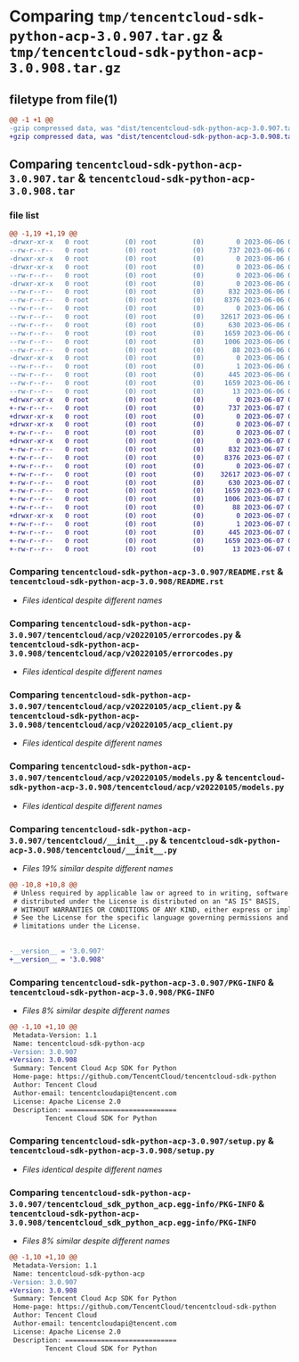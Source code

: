 # Comparing `tmp/tencentcloud-sdk-python-acp-3.0.907.tar.gz` & `tmp/tencentcloud-sdk-python-acp-3.0.908.tar.gz`

## filetype from file(1)

```diff
@@ -1 +1 @@
-gzip compressed data, was "dist/tencentcloud-sdk-python-acp-3.0.907.tar", last modified: Tue Jun  6 02:17:22 2023, max compression
+gzip compressed data, was "dist/tencentcloud-sdk-python-acp-3.0.908.tar", last modified: Wed Jun  7 00:14:10 2023, max compression
```

## Comparing `tencentcloud-sdk-python-acp-3.0.907.tar` & `tencentcloud-sdk-python-acp-3.0.908.tar`

### file list

```diff
@@ -1,19 +1,19 @@
-drwxr-xr-x   0 root         (0) root         (0)        0 2023-06-06 02:17:22.000000 tencentcloud-sdk-python-acp-3.0.907/
--rw-r--r--   0 root         (0) root         (0)      737 2023-06-06 02:17:22.000000 tencentcloud-sdk-python-acp-3.0.907/README.rst
-drwxr-xr-x   0 root         (0) root         (0)        0 2023-06-06 02:17:22.000000 tencentcloud-sdk-python-acp-3.0.907/tencentcloud/
-drwxr-xr-x   0 root         (0) root         (0)        0 2023-06-06 02:17:22.000000 tencentcloud-sdk-python-acp-3.0.907/tencentcloud/acp/
--rw-r--r--   0 root         (0) root         (0)        0 2023-06-06 02:17:22.000000 tencentcloud-sdk-python-acp-3.0.907/tencentcloud/acp/__init__.py
-drwxr-xr-x   0 root         (0) root         (0)        0 2023-06-06 02:17:22.000000 tencentcloud-sdk-python-acp-3.0.907/tencentcloud/acp/v20220105/
--rw-r--r--   0 root         (0) root         (0)      832 2023-06-06 02:17:22.000000 tencentcloud-sdk-python-acp-3.0.907/tencentcloud/acp/v20220105/errorcodes.py
--rw-r--r--   0 root         (0) root         (0)     8376 2023-06-06 02:17:22.000000 tencentcloud-sdk-python-acp-3.0.907/tencentcloud/acp/v20220105/acp_client.py
--rw-r--r--   0 root         (0) root         (0)        0 2023-06-06 02:17:22.000000 tencentcloud-sdk-python-acp-3.0.907/tencentcloud/acp/v20220105/__init__.py
--rw-r--r--   0 root         (0) root         (0)    32617 2023-06-06 02:17:22.000000 tencentcloud-sdk-python-acp-3.0.907/tencentcloud/acp/v20220105/models.py
--rw-r--r--   0 root         (0) root         (0)      630 2023-06-06 02:17:22.000000 tencentcloud-sdk-python-acp-3.0.907/tencentcloud/__init__.py
--rw-r--r--   0 root         (0) root         (0)     1659 2023-06-06 02:17:22.000000 tencentcloud-sdk-python-acp-3.0.907/PKG-INFO
--rw-r--r--   0 root         (0) root         (0)     1006 2023-06-06 02:17:22.000000 tencentcloud-sdk-python-acp-3.0.907/setup.py
--rw-r--r--   0 root         (0) root         (0)       88 2023-06-06 02:17:22.000000 tencentcloud-sdk-python-acp-3.0.907/setup.cfg
-drwxr-xr-x   0 root         (0) root         (0)        0 2023-06-06 02:17:22.000000 tencentcloud-sdk-python-acp-3.0.907/tencentcloud_sdk_python_acp.egg-info/
--rw-r--r--   0 root         (0) root         (0)        1 2023-06-06 02:17:22.000000 tencentcloud-sdk-python-acp-3.0.907/tencentcloud_sdk_python_acp.egg-info/dependency_links.txt
--rw-r--r--   0 root         (0) root         (0)      445 2023-06-06 02:17:22.000000 tencentcloud-sdk-python-acp-3.0.907/tencentcloud_sdk_python_acp.egg-info/SOURCES.txt
--rw-r--r--   0 root         (0) root         (0)     1659 2023-06-06 02:17:22.000000 tencentcloud-sdk-python-acp-3.0.907/tencentcloud_sdk_python_acp.egg-info/PKG-INFO
--rw-r--r--   0 root         (0) root         (0)       13 2023-06-06 02:17:22.000000 tencentcloud-sdk-python-acp-3.0.907/tencentcloud_sdk_python_acp.egg-info/top_level.txt
+drwxr-xr-x   0 root         (0) root         (0)        0 2023-06-07 00:14:10.000000 tencentcloud-sdk-python-acp-3.0.908/
+-rw-r--r--   0 root         (0) root         (0)      737 2023-06-07 00:14:09.000000 tencentcloud-sdk-python-acp-3.0.908/README.rst
+drwxr-xr-x   0 root         (0) root         (0)        0 2023-06-07 00:14:10.000000 tencentcloud-sdk-python-acp-3.0.908/tencentcloud/
+drwxr-xr-x   0 root         (0) root         (0)        0 2023-06-07 00:14:10.000000 tencentcloud-sdk-python-acp-3.0.908/tencentcloud/acp/
+-rw-r--r--   0 root         (0) root         (0)        0 2023-06-07 00:14:09.000000 tencentcloud-sdk-python-acp-3.0.908/tencentcloud/acp/__init__.py
+drwxr-xr-x   0 root         (0) root         (0)        0 2023-06-07 00:14:10.000000 tencentcloud-sdk-python-acp-3.0.908/tencentcloud/acp/v20220105/
+-rw-r--r--   0 root         (0) root         (0)      832 2023-06-07 00:14:09.000000 tencentcloud-sdk-python-acp-3.0.908/tencentcloud/acp/v20220105/errorcodes.py
+-rw-r--r--   0 root         (0) root         (0)     8376 2023-06-07 00:14:09.000000 tencentcloud-sdk-python-acp-3.0.908/tencentcloud/acp/v20220105/acp_client.py
+-rw-r--r--   0 root         (0) root         (0)        0 2023-06-07 00:14:09.000000 tencentcloud-sdk-python-acp-3.0.908/tencentcloud/acp/v20220105/__init__.py
+-rw-r--r--   0 root         (0) root         (0)    32617 2023-06-07 00:14:09.000000 tencentcloud-sdk-python-acp-3.0.908/tencentcloud/acp/v20220105/models.py
+-rw-r--r--   0 root         (0) root         (0)      630 2023-06-07 00:14:09.000000 tencentcloud-sdk-python-acp-3.0.908/tencentcloud/__init__.py
+-rw-r--r--   0 root         (0) root         (0)     1659 2023-06-07 00:14:10.000000 tencentcloud-sdk-python-acp-3.0.908/PKG-INFO
+-rw-r--r--   0 root         (0) root         (0)     1006 2023-06-07 00:14:09.000000 tencentcloud-sdk-python-acp-3.0.908/setup.py
+-rw-r--r--   0 root         (0) root         (0)       88 2023-06-07 00:14:10.000000 tencentcloud-sdk-python-acp-3.0.908/setup.cfg
+drwxr-xr-x   0 root         (0) root         (0)        0 2023-06-07 00:14:10.000000 tencentcloud-sdk-python-acp-3.0.908/tencentcloud_sdk_python_acp.egg-info/
+-rw-r--r--   0 root         (0) root         (0)        1 2023-06-07 00:14:10.000000 tencentcloud-sdk-python-acp-3.0.908/tencentcloud_sdk_python_acp.egg-info/dependency_links.txt
+-rw-r--r--   0 root         (0) root         (0)      445 2023-06-07 00:14:10.000000 tencentcloud-sdk-python-acp-3.0.908/tencentcloud_sdk_python_acp.egg-info/SOURCES.txt
+-rw-r--r--   0 root         (0) root         (0)     1659 2023-06-07 00:14:10.000000 tencentcloud-sdk-python-acp-3.0.908/tencentcloud_sdk_python_acp.egg-info/PKG-INFO
+-rw-r--r--   0 root         (0) root         (0)       13 2023-06-07 00:14:10.000000 tencentcloud-sdk-python-acp-3.0.908/tencentcloud_sdk_python_acp.egg-info/top_level.txt
```

### Comparing `tencentcloud-sdk-python-acp-3.0.907/README.rst` & `tencentcloud-sdk-python-acp-3.0.908/README.rst`

 * *Files identical despite different names*

### Comparing `tencentcloud-sdk-python-acp-3.0.907/tencentcloud/acp/v20220105/errorcodes.py` & `tencentcloud-sdk-python-acp-3.0.908/tencentcloud/acp/v20220105/errorcodes.py`

 * *Files identical despite different names*

### Comparing `tencentcloud-sdk-python-acp-3.0.907/tencentcloud/acp/v20220105/acp_client.py` & `tencentcloud-sdk-python-acp-3.0.908/tencentcloud/acp/v20220105/acp_client.py`

 * *Files identical despite different names*

### Comparing `tencentcloud-sdk-python-acp-3.0.907/tencentcloud/acp/v20220105/models.py` & `tencentcloud-sdk-python-acp-3.0.908/tencentcloud/acp/v20220105/models.py`

 * *Files identical despite different names*

### Comparing `tencentcloud-sdk-python-acp-3.0.907/tencentcloud/__init__.py` & `tencentcloud-sdk-python-acp-3.0.908/tencentcloud/__init__.py`

 * *Files 19% similar despite different names*

```diff
@@ -10,8 +10,8 @@
 # Unless required by applicable law or agreed to in writing, software
 # distributed under the License is distributed on an "AS IS" BASIS,
 # WITHOUT WARRANTIES OR CONDITIONS OF ANY KIND, either express or implied.
 # See the License for the specific language governing permissions and
 # limitations under the License.
 
 
-__version__ = '3.0.907'
+__version__ = '3.0.908'
```

### Comparing `tencentcloud-sdk-python-acp-3.0.907/PKG-INFO` & `tencentcloud-sdk-python-acp-3.0.908/PKG-INFO`

 * *Files 8% similar despite different names*

```diff
@@ -1,10 +1,10 @@
 Metadata-Version: 1.1
 Name: tencentcloud-sdk-python-acp
-Version: 3.0.907
+Version: 3.0.908
 Summary: Tencent Cloud Acp SDK for Python
 Home-page: https://github.com/TencentCloud/tencentcloud-sdk-python
 Author: Tencent Cloud
 Author-email: tencentcloudapi@tencent.com
 License: Apache License 2.0
 Description: ============================
         Tencent Cloud SDK for Python
```

### Comparing `tencentcloud-sdk-python-acp-3.0.907/setup.py` & `tencentcloud-sdk-python-acp-3.0.908/setup.py`

 * *Files identical despite different names*

### Comparing `tencentcloud-sdk-python-acp-3.0.907/tencentcloud_sdk_python_acp.egg-info/PKG-INFO` & `tencentcloud-sdk-python-acp-3.0.908/tencentcloud_sdk_python_acp.egg-info/PKG-INFO`

 * *Files 8% similar despite different names*

```diff
@@ -1,10 +1,10 @@
 Metadata-Version: 1.1
 Name: tencentcloud-sdk-python-acp
-Version: 3.0.907
+Version: 3.0.908
 Summary: Tencent Cloud Acp SDK for Python
 Home-page: https://github.com/TencentCloud/tencentcloud-sdk-python
 Author: Tencent Cloud
 Author-email: tencentcloudapi@tencent.com
 License: Apache License 2.0
 Description: ============================
         Tencent Cloud SDK for Python
```

